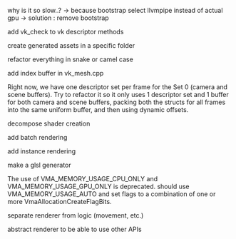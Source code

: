 why is it so slow..? -> because bootstrap select llvmpipe instead of actual gpu 
-> solution : remove bootstrap

add vk_check to vk descriptor methods

create generated assets in a specific folder

refactor everything in snake or camel case

add index buffer in vk_mesh.cpp

Right now, we have one descriptor set per frame for the Set 0 (camera and scene buffers). 
Try to refactor it so it only uses 1 descriptor set and 1 buffer for both camera and scene buffers,
packing both the structs for all frames into the same uniform buffer, and then using dynamic offsets.

decompose shader creation

add batch rendering

add instance rendering

make a glsl generator 

The use of VMA_MEMORY_USAGE_CPU_ONLY and VMA_MEMORY_USAGE_GPU_ONLY is deprecated.
should use VMA_MEMORY_USAGE_AUTO and set flags to a combination of one or more VmaAllocationCreateFlagBits.


separate renderer from logic (movement, etc.)

abstract renderer to be able to use other APIs